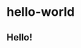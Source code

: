 # hello-world
<!DOCTYPE>
<html xmlns="http://www.w3.org/1999/xhtml">
<html lang="fr">
<head>
<meta http-equiv="Content-Type" content="text/html; charset=utf-8" />
<link rel="stylesheet" href="Ltyle.css" type="text/css" />
	<title>  LIQAE لقاء</title>
</head>
<body>

<h2>Hello!</h2>

</body>
</html>
